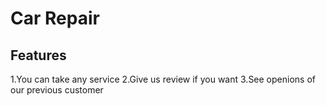 # Car Repair


## Features
1.You can take any service 
2.Give us review if you want
3.See openions of our previous customer



